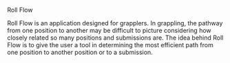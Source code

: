 Roll Flow

Roll Flow is an application designed for grapplers. In grappling, the pathway from one position to another may be difficult to
picture considering how closely related so many positions and submissions are. The idea behind Roll Flow is to give the user a
tool in determining the most efficient path from one position to another position or to a submission.
